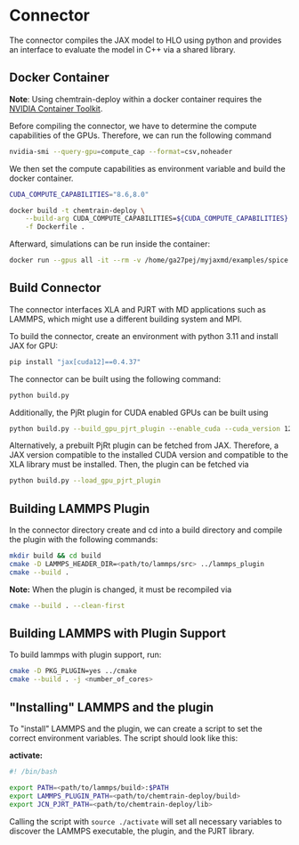 # Connector

The connector compiles the JAX model to HLO using python and provides an interface to
evaluate the model in C++ via a shared library.

## Docker Container

**Note**: Using chemtrain-deploy within a docker container requires the 
[NVIDIA Container Toolkit](https://docs.nvidia.com/datacenter/cloud-native/container-toolkit/latest/install-guide.html).

Before compiling the connector, we have to determine the compute capabilities
of the GPUs. Therefore, we can run the following command

```bash
nvidia-smi --query-gpu=compute_cap --format=csv,noheader
```

We then set the compute capabilities as environment variable and build the
docker container.

```bash
CUDA_COMPUTE_CAPABILITIES="8.6,8.0"

docker build -t chemtrain-deploy \
    --build-arg CUDA_COMPUTE_CAPABILITIES=${CUDA_COMPUTE_CAPABILITIES} \
    -f Dockerfile .
```

Afterward, simulations can be run inside the container:

```bash
docker run --gpus all -it --rm -v /home/ga27pej/myjaxmd/examples/spice:/workspace chemtrain-deploy
```

## Build Connector
The connector interfaces XLA and PJRT with MD applications such as LAMMPS,
which might use a different building system and MPI.

To build the connector, create an environment with python 3.11 and install JAX for GPU:
```bash
pip install "jax[cuda12]==0.4.37"
```

The connector can be built using the following command:

```bash
python build.py
```

Additionally, the PjRt plugin for CUDA enabled GPUs can be built using

```bash
python build.py --build_gpu_pjrt_plugin --enable_cuda --cuda_version 12.6.0
```

Alternatively, a prebuilt PjRt plugin can be fetched from JAX.
Therefore, a JAX version compatible to the installed CUDA version and 
compatible to the XLA library must be installed.
Then, the plugin can be fetched via

```bash
python build.py --load_gpu_pjrt_plugin
```


## Building LAMMPS Plugin

In the connector directory create and cd into a build directory and compile
the plugin with the following commands:

```bash
mkdir build && cd build
cmake -D LAMMPS_HEADER_DIR=<path/to/lammps/src> ../lammps_plugin
cmake --build .
```

**Note:** When the plugin is changed, it must be recompiled via

```bash
cmake --build . --clean-first
```

## Building LAMMPS with Plugin Support

To build lammps with plugin support, run:

```bash
cmake -D PKG_PLUGIN=yes ../cmake
cmake --build . -j <number_of_cores>
```

## "Installing" LAMMPS and the plugin

To "install" LAMMPS and the plugin, we can create a script to set the
correct environment variables. The script should look like this:

__activate:__ 
```bash
#! /bin/bash

export PATH=<path/to/lammps/build>:$PATH
export LAMMPS_PLUGIN_PATH=<path/to/chemtrain-deploy/build>
export JCN_PJRT_PATH=<path/to/chemtrain-deploy/lib>
```

Calling the script with ``source ./activate`` will set all necessary variables
to discover the LAMMPS executable, the plugin, and the PJRT library.
